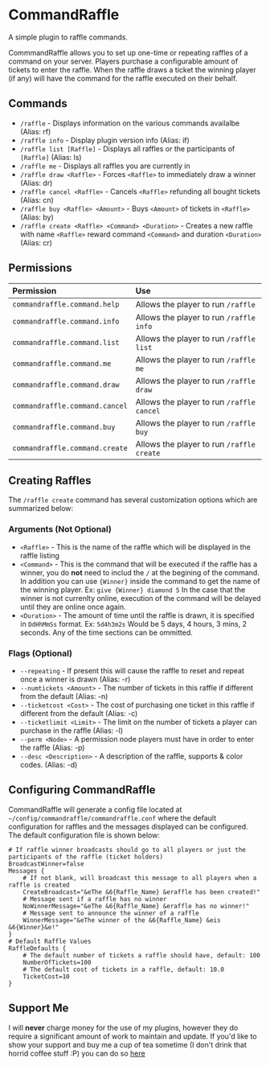 # CommandRaffle

A simple plugin to raffle commands.  

CommmandRaffle allows you to set up one-time or repeating raffles of a command on your server.  Players purchase a configurable amount of tickets to enter the raffle.  When the raffle draws a ticket the winning player (if any) will have the command for the raffle executed on their behalf.

## Commands

 * `/raffle` - Displays information on the various commands availalbe (Alias: rf) 
 * `/raffle info` - Display plugin version info (Alias: if)
 * `/raffle list [Raffle]` - Displays all raffles or the participants of `[Raffle]` (Alias: ls)
 * `/raffle me` - Displays all raffles you are currently in
 * `/raffle draw <Raffle>` - Forces `<Raffle>` to immediately draw a winner (Alias: dr)
 * `/raffle cancel <Raffle>` - Cancels `<Raffle>` refunding all bought tickets  (Alias: cn)
 * `/raffle buy <Raffle> <Amount>` - Buys `<Amount>` of tickets in `<Raffle>` (Alias: by)
 * `/raffle create <Raffle> <Command> <Duration>` - Creates a new raffle with name `<Raffle>` reward command `<Command>` and duration `<Duration>` (Alias: cr)
 
## Permissions
 
 | Permission                      | Use                                                             |
 |:--------------------------------|:----------------------------------------------------------------|
 | `commandraffle.command.help`    | Allows the player to run `/raffle`                              |
 | `commandraffle.command.info`    | Allows the player to run `/raffle info`                         |
 | `commandraffle.command.list`    | Allows the player to run `/raffle list`                         |
 | `commandraffle.command.me`      | Allows the player to run `/raffle me`                           |
 | `commandraffle.command.draw`    | Allows the player to run `/raffle draw`                         |
 | `commandraffle.command.cancel`  | Allows the player to run `/raffle cancel`                       |
 | `commandraffle.command.buy`     | Allows the player to run `/raffle buy`                          |
 | `commandraffle.command.create`  | Allows the player to run `/raffle create`                       |
 
 ## Creating Raffles
 
 The `/raffle create` command has several customization options which are summarized below:
 
 ### Arguments (Not Optional)
 
   * `<Raffle>` - This is the name of the raffle which will be displayed in the raffle listing
   * `<Command>` - This is the command that will be executed if the raffle has a winner, you do **not** need to includ the `/` at the begining of the command. In addition you can use `{Winner}` inside the command to get the name of the winning player. Ex: `give {Winner} diamond 5` In the case that the winner is not currenlty online, execution of the command will be delayed until they are online once again.
   * `<Duration>` - The amount of time until the raffle is drawn, it is specified in `DdHhMmSs` format. Ex: `5d4h3m2s` Would be 5 days, 4 hours, 3 mins, 2 seconds. Any of the time sections can be ommitted.
 
### Flags (Optional)
  * `--repeating` - If present this will cause the raffle to reset and repeat once a winner is drawn (Alias: -r)
  * `--numtickets <Amount>` - The number of tickets in this raffle if different from the default (Alias: -n)
  * `--ticketcost <Cost>` - The cost of purchasing one ticket in this raffle if different from the default (Alias: -c)
  * `--ticketlimit <Limit>` - The limit on the number of tickets a player can purchase in the raffle (Alias: -l)
  * `--perm <Node>` - A permission node players must have in order to enter the raffle (Alias: -p)
  * `--desc <Description>` - A description of the raffle, supports & color codes. (Alias: -d)
  
## Configuring CommandRaffle

CommandRaffle will generate a config file located at `~/config/commandraffle/commandraffle.conf` where the default configuration for raffles and the messages displayed can be configured. The default configuration file is shown below:

```
# If raffle winner broadcasts should go to all players or just the participants of the raffle (ticket holders)
BroadcastWinner=false
Messages {
    # If not blank, will broadcast this message to all players when a raffle is created
    CreateBroadcast="&eThe &6{Raffle_Name} &eraffle has been created!"
    # Message sent if a raffle has no winner
    NoWinnerMessage="&eThe &6{Raffle_Name} &eraffle has no winner!"
    # Message sent to announce the winner of a raffle
    WinnerMessage="&eThe winner of the &6{Raffle_Name} &eis &6{Winner}&e!"
}
# Default Raffle Values
RaffleDefaults {
    # The default number of tickets a raffle should have, default: 100
    NumberOfTickets=100
    # The default cost of tickets in a raffle, default: 10.0
    TicketCost=10
}
```

## Support Me
I will **never** charge money for the use of my plugins, however they do require a significant amount of work to maintain and update. If you'd like to show your support and buy me a cup of tea sometime (I don't drink that horrid coffee stuff :P) you can do so [here](https://www.paypal.me/zerthick)
